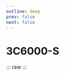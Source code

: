 ```yaml
---
outline: deep
prev: false
next: false
---
```

# 3C6000-S

::: raw
<ClientOnly>
    <CpuTable chips="3C6000-S" />
</ClientOnly>
:::

<script setup>
    import CpuTable from "../../../.vitepress/theme/components/chips/cpu_table.vue"
</script>
